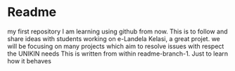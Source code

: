# Readme
my first repository
I am learning using github from now.
This is to follow and share ideas with students working on e-Landela Kelasi, a great projet.
we will be focusing on many projects which aim to resolve issues with respect the UNIKIN needs
This is written from within readme-branch-1.
Just to learn how it behaves
